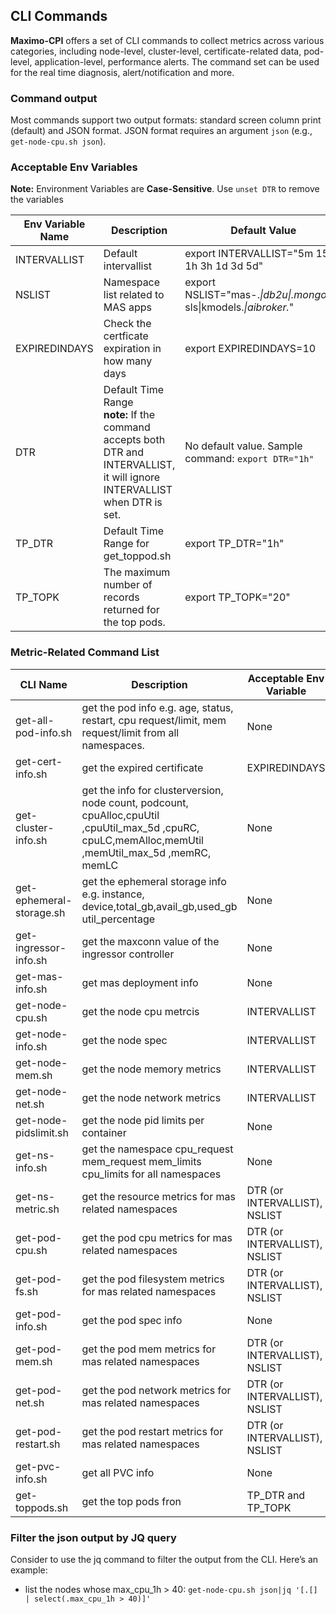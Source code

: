 ## CLI Commands

**Maximo-CPI** offers a set of CLI commands to collect metrics across various categories, including node-level, cluster-level, certificate-related data, pod-level, application-level, performance alerts. The command set can be used for the real time diagnosis, alert/notification and more.

### Command output
Most commands support two output formats: standard screen column print (default) and JSON format.
JSON format requires an argument `json` (e.g., `get-node-cpu.sh json`).

### Acceptable Env Variables

**Note:**  Environment Variables are **Case-Sensitive**. Use `unset DTR` to remove the variables

| Env   Variable Name        | Description                                        | Default Value                                                                 |
|----------------------------|----------------------------------------------------|-------------------------------------------------------------------------------|
|        INTERVALLIST        | Default intervallist                               |        export INTERVALLIST="5m   15m 1h 3h 1d 3d 5d"                          |
| NSLIST                     | Namespace list   related to MAS apps               |        export NSLIST="mas-.*\|db2u\|.*mongo.*\|.*-sls\|kmodels.*\|aibroker.*" |
| EXPIREDINDAYS              | Check the certficate   expiration in how many days |        export EXPIREDINDAYS=10                                                |
|                DTR | Default Time Range <br>  **note:** If the command accepts both DTR and INTERVALLIST, it will ignore INTERVALLIST when DTR is set.                               | No default value. Sample command: `export DTR="1h"`                                      |
|                TP_DTR | Default Time Range for get_toppod.sh                            |export TP_DTR="1h"                                      |
|                TP_TOPK | The maximum number of records returned for the top pods.                            | export TP_TOPK="20"|

### Metric-Related Command List

| **CLI Name**             | **Description**                                                                                                                                          | **Acceptable Env Variable**         |
|--------------------------|----------------------------------------------------------------------------------------------------------------------------------------------------------|-------------------------------------|
| get-all-pod-info.sh      | get the pod info e.g. age,   status, restart, cpu request/limit, mem request/limit from all namespaces.                                                  | None                                |
| get-cert-info.sh         | get the expired certificate                                                                                                                              |        EXPIREDINDAYS                |
| get-cluster-info.sh      | get the info for clusterversion,   node count, podcount, cpuAlloc,cpuUtil ,cpuUtil_max_5d ,cpuRC,   cpuLC,memAlloc,memUtil ,memUtil_max_5d ,memRC, memLC | None                                |
| get-ephemeral-storage.sh | get the ephemeral storage info   e.g. instance, device,total_gb,avail_gb,used_gb  util_percentage                                                        | None                                |
| get-ingressor-info.sh    | get the maxconn value of the   ingressor controller                                                                                                      | None                                |
| get-mas-info.sh          | get mas deployment info                                                                                                                                  | None                                |
| get-node-cpu.sh          | get the node cpu metrcis                                                                                                                                 |        INTERVALLIST                 |
| get-node-info.sh         | get the node spec                                                                                                                                        |        INTERVALLIST                 |
| get-node-mem.sh          | get the node memory metrics                                                                                                                              |        INTERVALLIST                 |
| get-node-net.sh          | get the node network metrics                                                                                                                             |        INTERVALLIST                 |
| get-node-pidslimit.sh    | get the node pid limits per   container                                                                                                                  |        None                         |
| get-ns-info.sh           | get the namespace   cpu_request  mem_request  mem_limits    cpu_limits for all namespaces                                                                | None                                |
| get-ns-metric.sh         | get the resource metrics for mas   related namespaces                                                                                                    |        DTR (or INTERVALLIST), <br> NSLIST |
| get-pod-cpu.sh           | get the pod cpu metrics for mas   related namespaces                                                                                                     | DTR (or INTERVALLIST), <br> NSLIST        |
| get-pod-fs.sh            | get the pod filesystem metrics   for mas related namespaces                                                                                              | DTR (or INTERVALLIST), <br> NSLIST        |
| get-pod-info.sh          | get the pod spec info                                                                                                                                    | None                                |
| get-pod-mem.sh           | get the pod mem metrics for mas   related namespaces                                                                                                     | DTR (or INTERVALLIST), <br> NSLIST        |
| get-pod-net.sh           | get the pod network metrics for   mas related namespaces                                                                                                 | DTR (or INTERVALLIST), <br> NSLIST        |
| get-pod-restart.sh       | get the pod restart metrics for   mas related namespaces                                                                                                 | DTR (or INTERVALLIST), <br> NSLIST        |
| get-pvc-info.sh          | get all PVC info                                                                                                                                         | None                                |
| get-toppods.sh           | get the top pods fron                                                                                                                                    |        TP_DTR and TP_TOPK           |



### Filter the json output by JQ query

Consider to use the jq command to filter the output from the CLI. Here’s an example:

- list the nodes whose max_cpu_1h > 40: `get-node-cpu.sh json|jq '[.[] | select(.max_cpu_1h > 40)]'`
